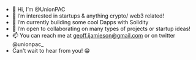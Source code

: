 - 👋 Hi, I’m @UnionPAC
- 👀 I’m interested in startups & anything crypto/ web3 related!
- 🌱 I’m currently building some cool Dapps with Solidity
- 💞️ I’m open to collaborating on many types of projects or startup ideas! 
- 📫 You can reach me at geoff.ijamieson@gmail.com or on twitter @unionpac_
- Can't wait to hear from you! 😁

<!---
UnionPAC/UnionPAC is a ✨ special ✨ repository because its `README.md` (this file) appears on your GitHub profile.
You can click the Preview link to take a look at your changes.
--->
